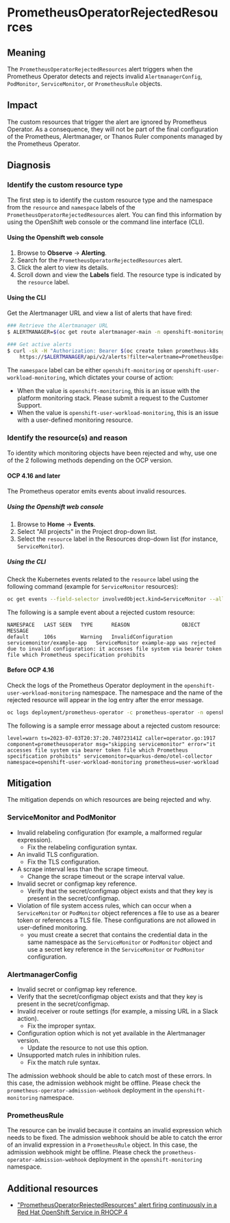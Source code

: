 # PrometheusOperatorRejectedResources

## Meaning

The `PrometheusOperatorRejectedResources` alert triggers when the Prometheus
Operator detects and rejects invalid `AlertmanagerConfig`, `PodMonitor`,
`ServiceMonitor`, or `PrometheusRule` objects.

## Impact

The custom resources that trigger the alert are ignored by Prometheus Operator.
As a consequence, they will not be part of the final configuration of the
Prometheus, Alertmanager, or Thanos Ruler components managed by the Prometheus
Operator.

## Diagnosis

### Identify the custom resource type

The first step is to identify the custom resource type and the namespace from
the `resource` and `namespace` labels of the
`PrometheusOperatorRejectedResources` alert. You can find this information by
using the OpenShift web console or the command line interface (CLI).

#### Using the Openshift web console

1. Browse to **Observe** -> **Alerting**.
2. Search for the `PrometheusOperatorRejectedResources` alert.
3. Click the alert to view its details.
4. Scroll down and view the **Labels** field. The resource type is indicated by
the `resource` label.

#### Using the CLI

Get the Alertmanager URL and view a list of alerts that have fired:

```bash
### Retrieve the Alertmanager URL
$ ALERTMANAGER=$(oc get route alertmanager-main -n openshift-monitoring -o jsonpath='{@.spec.host}')

### Get active alerts
$ curl -sk -H "Authorization: Bearer $(oc create token prometheus-k8s -n openshift-monitoring)" \
    https://$ALERTMANAGER/api/v2/alerts?filter=alertname=PrometheusOperatorRejectedResources
```

The `namespace` label can be either `openshift-monitoring` or `openshift-user-workload-monitoring`,
which dictates your course of action:
* When the value is `openshift-monitoring`, this is an issue with the platform
monitoring stack. Please submit a request to the Customer Support.
* When the value is `openshift-user-workload-monitoring`, this is an issue with
a user-defined monitoring resource.


### Identify the resource(s) and reason

To identity which monitoring objects have been rejected and why, use one of the
2 following methods depending on the OCP version.

#### OCP 4.16 and later

The Prometheus operator emits events about invalid resources.

##### Using the Openshift web console

1. Browse to **Home** -> **Events**.
2. Select "All projects" in the Project drop-down list.
3. Select the `resource` label in the Resources drop-down list (for instance,
`ServiceMonitor`).

##### Using the CLI

Check the Kubernetes events related to the `resource` label using the following
command (example for `ServiceMonitor` resources):

```bash
oc get events --field-selector involvedObject.kind=ServiceMonitor --all-namespaces
```

The following is a sample event about a rejected custom resource:

```log
NAMESPACE   LAST SEEN   TYPE      REASON                 OBJECT                       MESSAGE
default     106s        Warning   InvalidConfiguration   servicemonitor/example-app   ServiceMonitor example-app was rejected due to invalid configuration: it accesses file system via bearer token file which Prometheus specification prohibits
```


#### Before OCP 4.16

Check the logs of the Prometheus Operator deployment in the
`openshift-user-workload-monitoring` namespace. The namespace and the name of
the rejected resource will appear in the log entry after the error message.

```bash
oc logs deployment/prometheus-operator -c prometheus-operator -n openshift-user-workload-monitoring
```

The following is a sample error message about a rejected custom resource:

```log
level=warn ts=2023-07-03T20:37:20.740723141Z caller=operator.go:1917 component=prometheusoperator msg="skipping servicemonitor" error="it accesses file system via bearer token file which Prometheus specification prohibits" servicemonitor=quarkus-demo/otel-collector namespace=openshift-user-workload-monitoring prometheus=user-workload
```

## Mitigation

The mitigation depends on which resources are being rejected and why.

### ServiceMonitor and PodMonitor

- Invalid relabeling configuration (for example, a malformed regular expression).
  - Fix the relabeling configuration syntax.
- An invalid TLS configuration.
  - Fix the TLS configuration.
- A scrape interval less than the scrape timeout.
  - Change the scrape timeout or the scrape interval value.
- Invalid secret or configmap key reference.
  - Verify that the secret/configmap object exists and that they key is present
    in the secret/configmap.
- Violation of file system access rules, which can occur when a `ServiceMonitor`
  or `PodMonitor` object references a file to use as a bearer token or references
  a TLS file. These configurations are not allowed in user-defined monitoring.
  - you must create a secret that contains the credential data in the
    same namespace as the `ServiceMonitor` or `PodMonitor` object and use a
    secret key reference in the `ServiceMonitor` or `PodMonitor`
    configuration.

### AlertmanagerConfig

- Invalid secret or configmap key reference.
- Verify that the secret/configmap object exists and that they key is present
  in the secret/configmap.
- Invalid receiver or route settings (for example, a missing URL in a Slack action).
  - Fix the improper syntax.
- Configuration option which is not yet available in the Alertmanager version.
  - Update the resource to not use this option.
- Unsupported match rules in inhibition rules.
  - Fix the match rule syntax.

The admission webhook should be able to catch most of these errors. In this
case, the admission webhook might be offline. Please check the
`prometheus-operator-admission-webhook` deployment in the
`openshift-monitoring` namespace.


### PrometheusRule

The resource can be invalid because it contains an invalid expression which
needs to be fixed. The admission webhook should be able to catch the error of
an invalid expression in a `PrometheusRule` object. In this case, the admission
webhook might be offline. Please check the
`prometheus-operator-admission-webhook` deployment in the
`openshift-monitoring` namespace.


## Additional resources

- ["PrometheusOperatorRejectedResources" alert firing continuously in a Red Hat OpenShift Service in RHOCP 4](https://access.redhat.com/solutions/6992399)
